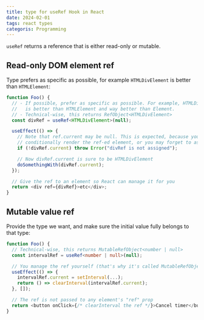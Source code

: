 ```yaml
---
title: type for useRef Hook in React
date: 2024-02-01
tags: react types
categoris: Programming
---
```


`useRef` returns a reference that is either read-only or mutable.

## Read-only DOM element ref

Type prefers as specific as possible, for example `HTMLDivElement` is better than `HTMLElement`:

```typescript
function Foo() {
  // - If possible, prefer as specific as possible. For example, HTMLDivElement
  //   is better than HTMLElement and way better than Element.
  // - Technical-wise, this returns RefObject<HTMLDivElement>
  const divRef = useRef<HTMLDivElement>(null);

  useEffect(() => {
    // Note that ref.current may be null. This is expected, because you may
    // conditionally render the ref-ed element, or you may forget to assign it
    if (!divRef.current) throw Error("divRef is not assigned");

    // Now divRef.current is sure to be HTMLDivElement
    doSomethingWith(divRef.current);
  });

  // Give the ref to an element so React can manage it for you
  return <div ref={divRef}>etc</div>;
}
```

## Mutable value ref

Provide the type we want, and make sure the initial value fully belongs to that type:

```typescript
function Foo() {
  // Technical-wise, this returns MutableRefObject<number | null>
  const intervalRef = useRef<number | null>(null);

  // You manage the ref yourself (that's why it's called MutableRefObject!)
  useEffect(() => {
    intervalRef.current = setInterval(...);
    return () => clearInterval(intervalRef.current);
  }, []);

  // The ref is not passed to any element's "ref" prop
  return <button onClick={/* clearInterval the ref */}>Cancel timer</button>;
}
```
